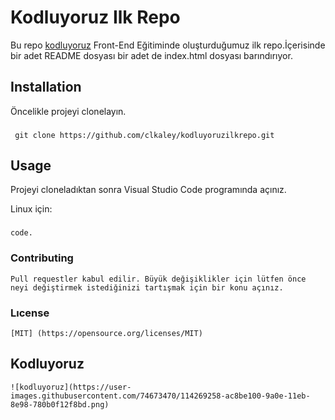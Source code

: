 # Kodluyoruz Ilk Repo
Bu repo [kodluyoruz](https://www.kodluyoruz.org/) Front-End Eğitiminde oluşturduğumuz ilk repo.İçerisinde bir adet README dosyası bir adet de index.html dosyası barındırıyor.

## Installation
Öncelikle projeyi clonelayın.


### 
```
 git clone https://github.com/clkaley/kodluyoruzilkrepo.git 
```



## Usage
Projeyi cloneladıktan sonra Visual Studio Code programında açınız.

Linux için:

### 
```cd kodluyoruzilkrepo 
code.
```



###  Contributing
```
Pull requestler kabul edilir. Büyük değişiklikler için lütfen önce neyi değiştirmek istediğinizi tartışmak için bir konu açınız.
```

###  Lıcense
```
[MIT] (https://opensource.org/licenses/MIT)
```


## Kodluyoruz
```
![kodluyoruz](https://user-images.githubusercontent.com/74673470/114269258-ac8be100-9a0e-11eb-8e98-780b0f12f8bd.png)
```

